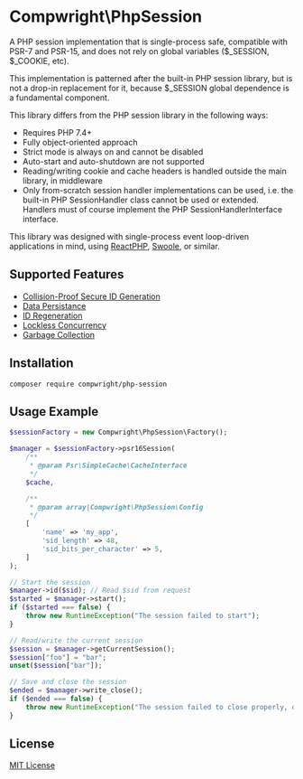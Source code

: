 # Compwright\PhpSession

A PHP session implementation that is single-process safe, compatible with PSR-7 and PSR-15, and
does not rely on global variables ($_SESSION, $_COOKIE, etc).

This implementation is patterned after the built-in PHP session library, but is not a drop-in
replacement for it, because $_SESSION global dependence is a fundamental component.

This library differs from the PHP session library in the following ways:

* Requires PHP 7.4+
* Fully object-oriented approach
* Strict mode is always on and cannot be disabled
* Auto-start and auto-shutdown are not supported
* Reading/writing cookie and cache headers is handled outside the main library, in middleware
* Only from-scratch session handler implementations can be used, i.e. the built-in PHP
  SessionHandler class cannot be used or extended. Handlers must of course implement the PHP
  SessionHandlerInterface interface.

This library was designed with single-process event loop-driven applications in mind, using
[ReactPHP](https://reactphp.org), [Swoole](https://www.swoole.co.uk), or similar.

## Supported Features

* [Collision-Proof Secure ID Generation](features/id.feature)
* [Data Persistance](features/persistance.feature)
* [ID Regeneration](features/regeneration.feature)
* [Lockless Concurrency](features/concurrency.feature)
* [Garbage Collection](features/gc.feature)

## Installation

    composer require compwright/php-session

## Usage Example

```php
$sessionFactory = new Compwright\PhpSession\Factory();

$manager = $sessionFactory->psr16Session(
    /**
     * @param Psr\SimpleCache\CacheInterface
     */
    $cache,

    /**
     * @param array|Compwright\PhpSession\Config
     */
    [
        'name' => 'my_app',
        'sid_length' => 48,
        'sid_bits_per_character' => 5,
    ]
);

// Start the session
$manager->id($sid); // Read $sid from request
$started = $manager->start();
if ($started === false) {
    throw new RuntimeException("The session failed to start");
}

// Read/write the current session
$session = $manager->getCurrentSession();
$session["foo"] = "bar";
unset($session["bar"]);

// Save and close the session
$ended = $manager->write_close();
if ($ended === false) {
    throw new RuntimeException("The session failed to close properly, data may have been lost");
}
```

## License

[MIT License](LICENSE)
